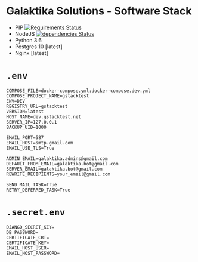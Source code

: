 # Galaktika Solutions - Software Stack

- PIP [![Requirements Status](https://requires.io/github/galaktika-solutions/gStack/requirements.svg?branch=master)](https://requires.io/github/galaktika-solutions/gStack/requirements/?branch=master)
- NodeJS [![dependencies Status](https://david-dm.org/galaktika-solutions/gStack/status.svg?path=js_client)](https://david-dm.org/galaktika-solutions/gStack?path=js_client)
- Python 3.6
- Postgres 10 [latest]
- Nginx [latest]

# `.env`

```env
COMPOSE_FILE=docker-compose.yml:docker-compose.dev.yml
COMPOSE_PROJECT_NAME=gstacktest
ENV=DEV
REGISTRY_URL=gstacktest
VERSION=latest
HOST_NAME=dev.gstacktest.net
SERVER_IP=127.0.0.1
BACKUP_UID=1000

EMAIL_PORT=587
EMAIL_HOST=smtp.gmail.com
EMAIL_USE_TLS=True

ADMIN_EMAIL=galaktika.admins@gmail.com
DEFAULT_FROM_EMAIL=galaktika.bot@gmail.com
SERVER_EMAIL=galaktika.bot@gmail.com
REWRITE_RECIPIENTS=your_email@gmail.com

SEND_MAIL_TASK=True
RETRY_DEFERRED_TASK=True
```

# `.secret.env`

```env
DJANGO_SECRET_KEY=
DB_PASSWORD=
CERTIFICATE_CRT=
CERTIFICATE_KEY=
EMAIL_HOST_USER=
EMAIL_HOST_PASSWORD=
```
